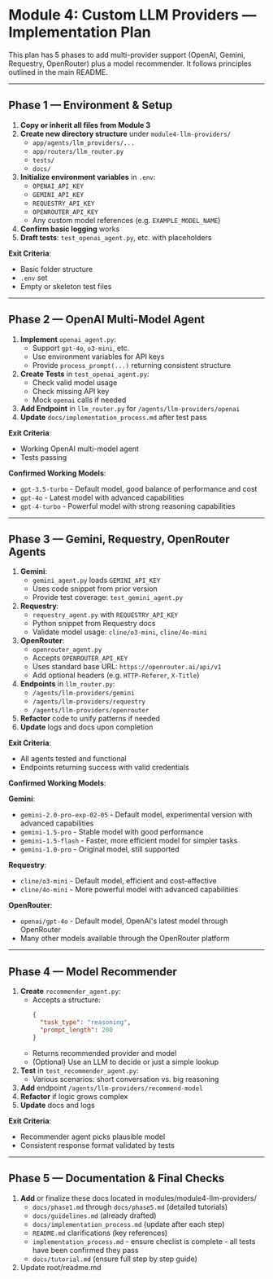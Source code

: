 # Module 4: Custom LLM Providers — Implementation Plan

This plan has 5 phases to add multi-provider support (OpenAI, Gemini, Requestry, OpenRouter) plus a model recommender. It follows principles outlined in the main README.

---

## Phase 1 — Environment & Setup

1. **Copy or inherit all files from Module 3**  
2. **Create new directory structure** under `module4-llm-providers/`
   - `app/agents/llm_providers/...`
   - `app/routers/llm_router.py`
   - `tests/`
   - `docs/`
3. **Initialize environment variables** in `.env`:
   - `OPENAI_API_KEY`
   - `GEMINI_API_KEY`
   - `REQUESTRY_API_KEY`
   - `OPENROUTER_API_KEY`
   - Any custom model references (e.g. `EXAMPLE_MODEL_NAME`)
4. **Confirm basic logging** works
5. **Draft tests**: `test_openai_agent.py`, etc. with placeholders

**Exit Criteria**:
- Basic folder structure
- `.env` set
- Empty or skeleton test files

---

## Phase 2 — OpenAI Multi-Model Agent

1. **Implement** `openai_agent.py`:
   - Support `gpt-4o`, `o3-mini`, etc.
   - Use environment variables for API keys
   - Provide `process_prompt(...)` returning consistent structure
2. **Create Tests** in `test_openai_agent.py`:
   - Check valid model usage
   - Check missing API key
   - Mock `openai` calls if needed
3. **Add Endpoint** in `llm_router.py` for `/agents/llm-providers/openai`
4. **Update** `docs/implementation_process.md` after test pass

**Exit Criteria**:
- Working OpenAI multi-model agent
- Tests passing

**Confirmed Working Models**:
- `gpt-3.5-turbo` - Default model, good balance of performance and cost
- `gpt-4o` - Latest model with advanced capabilities
- `gpt-4-turbo` - Powerful model with strong reasoning capabilities

---

## Phase 3 — Gemini, Requestry, OpenRouter Agents

1. **Gemini**:  
   - `gemini_agent.py` loads `GEMINI_API_KEY`
   - Uses code snippet from prior version  
   - Provide test coverage: `test_gemini_agent.py`
2. **Requestry**:  
   - `requestry_agent.py` with `REQUESTRY_API_KEY`
   - Python snippet from Requestry docs  
   - Validate model usage: `cline/o3-mini`, `cline/4o-mini`
3. **OpenRouter**:  
   - `openrouter_agent.py`
   - Accepts `OPENROUTER_API_KEY`
   - Uses standard base URL: `https://openrouter.ai/api/v1`
   - Add optional headers (e.g. `HTTP-Referer`, `X-Title`)
4. **Endpoints** in `llm_router.py`:
   - `/agents/llm-providers/gemini`
   - `/agents/llm-providers/requestry`
   - `/agents/llm-providers/openrouter`
5. **Refactor** code to unify patterns if needed
6. **Update** logs and docs upon completion

**Exit Criteria**:
- All agents tested and functional
- Endpoints returning success with valid credentials

**Confirmed Working Models**:

**Gemini**:
- `gemini-2.0-pro-exp-02-05` - Default model, experimental version with advanced capabilities
- `gemini-1.5-pro` - Stable model with good performance
- `gemini-1.5-flash` - Faster, more efficient model for simpler tasks
- `gemini-1.0-pro` - Original model, still supported

**Requestry**:
- `cline/o3-mini` - Default model, efficient and cost-effective
- `cline/4o-mini` - More powerful model with advanced capabilities

**OpenRouter**:
- `openai/gpt-4o` - Default model, OpenAI's latest model through OpenRouter
- Many other models available through the OpenRouter platform

---

## Phase 4 — Model Recommender

1. **Create** `recommender_agent.py`:
   - Accepts a structure:
     ```json
     {
       "task_type": "reasoning",
       "prompt_length": 200
     }
     ```
   - Returns recommended provider and model
   - (Optional) Use an LLM to decide or just a simple lookup
2. **Test** in `test_recommender_agent.py`:
   - Various scenarios: short conversation vs. big reasoning
3. **Add** endpoint `/agents/llm-providers/recommend-model`
4. **Refactor** if logic grows complex
5. **Update** docs and logs

**Exit Criteria**:
- Recommender agent picks plausible model
- Consistent response format validated by tests

---

## Phase 5 — Documentation & Final Checks

1. **Add** or finalize these docs located in modules/module4-llm-providers/
   - `docs/phase1.md` through `docs/phase5.md` (detailed tutorials)
   - `docs/guidelines.md` (already drafted)
   - `docs/implementation_process.md` (update after each step)
   - `README.md` clarifications (key references)
   - `implementation_process.md` - ensure checlist is complete - all tests have been confirmed they pass
   - `docs/tutorial.md` (ensure full step by step guide)
2. Update root/readme.md

